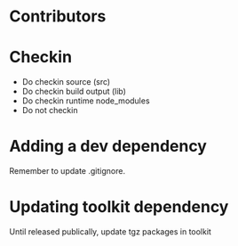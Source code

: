# Contributors


# Checkin

- Do checkin source (src)
- Do checkin build output (lib)
- Do checkin runtime node_modules
- Do not checkin 

# Adding a dev dependency

Remember to update .gitignore.  

# Updating toolkit dependency

Until released publically, update tgz packages in toolkit